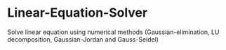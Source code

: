 # Linear-Equation-Solver
Solve linear equation using numerical methods (Gaussian-elimination, LU decomposition, Gaussian-Jordan and Gauss-Seidel)
